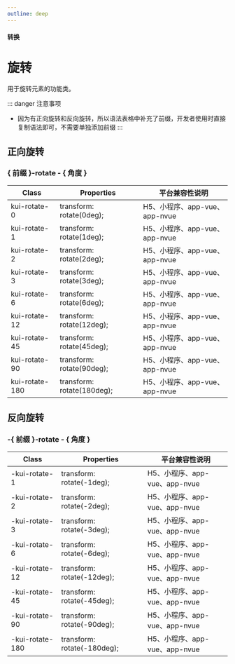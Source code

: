 ```yaml
---
outline: deep
---
```


#### <span class="text-lg text-gray-500 font-normal">转换</span>

<div class="w-screen"></div>

# 旋转
<space />
<a-typography-text>
    用于旋转元素的功能类。
</a-typography-text>

::: danger 注意事项
+ 因为有正向旋转和反向旋转，所以语法表格中补充了前缀，开发者使用时直接复制语法即可，不需要单独添加前缀
:::

## 正向旋转
### { 前缀 }-rotate - { 角度 }

| Class | Properties | 平台兼容性说明
| --- | --- | ---
| <a-link status="success">kui-rotate-0</a-link> | <a-link>transform: rotate(0deg);</a-link> | H5、小程序、app-vue、app-nvue
| <a-link status="success">kui-rotate-1</a-link> | <a-link>transform: rotate(1deg);</a-link> | H5、小程序、app-vue、app-nvue
| <a-link status="success">kui-rotate-2</a-link> | <a-link>transform: rotate(2deg);</a-link> | H5、小程序、app-vue、app-nvue
| <a-link status="success">kui-rotate-3</a-link> | <a-link>transform: rotate(3deg);</a-link> | H5、小程序、app-vue、app-nvue
| <a-link status="success">kui-rotate-6</a-link> | <a-link>transform: rotate(6deg);</a-link> | H5、小程序、app-vue、app-nvue
| <a-link status="success">kui-rotate-12</a-link> | <a-link>transform: rotate(12deg);</a-link> | H5、小程序、app-vue、app-nvue
| <a-link status="success">kui-rotate-45</a-link> | <a-link>transform: rotate(45deg);</a-link> | H5、小程序、app-vue、app-nvue
| <a-link status="success">kui-rotate-90</a-link> | <a-link>transform: rotate(90deg);</a-link> | H5、小程序、app-vue、app-nvue
| <a-link status="success">kui-rotate-180</a-link> | <a-link>transform: rotate(180deg);</a-link> | H5、小程序、app-vue、app-nvue

## 反向旋转
### -{ 前缀 }-rotate - { 角度 }

| Class | Properties | 平台兼容性说明
| --- | --- | ---
| <a-link status="success">-kui-rotate-1</a-link> | <a-link>transform: rotate(-1deg);</a-link> | H5、小程序、app-vue、app-nvue
| <a-link status="success">-kui-rotate-2</a-link> | <a-link>transform: rotate(-2deg);</a-link> | H5、小程序、app-vue、app-nvue
| <a-link status="success">-kui-rotate-3</a-link> | <a-link>transform: rotate(-3deg);</a-link> | H5、小程序、app-vue、app-nvue
| <a-link status="success">-kui-rotate-6</a-link> | <a-link>transform: rotate(-6deg);</a-link> | H5、小程序、app-vue、app-nvue
| <a-link status="success">-kui-rotate-12</a-link> | <a-link>transform: rotate(-12deg);</a-link> | H5、小程序、app-vue、app-nvue
| <a-link status="success">-kui-rotate-45</a-link> | <a-link>transform: rotate(-45deg);</a-link> | H5、小程序、app-vue、app-nvue
| <a-link status="success">-kui-rotate-90</a-link> | <a-link>transform: rotate(-90deg);</a-link> | H5、小程序、app-vue、app-nvue
| <a-link status="success">-kui-rotate-180</a-link> | <a-link>transform: rotate(-180deg);</a-link> | H5、小程序、app-vue、app-nvue
